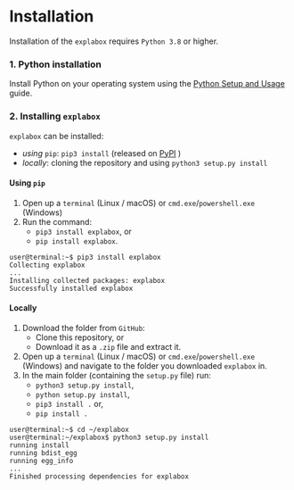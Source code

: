 # Installation
Installation of the `explabox` requires `Python 3.8` or higher.

### 1. Python installation
Install Python on your operating system using the [Python Setup and Usage](https://docs.python.org/3/using/index.html) guide.

### 2. Installing `explabox`
`explabox` can be installed:

* _using_ `pip`: `pip3 install` (released on [PyPI](https://pypi.org/project/explabox) )
* _locally_: cloning the repository and using `python3 setup.py install`

#### Using `pip`
1. Open up a `terminal` (Linux / macOS) or `cmd.exe`/`powershell.exe` (Windows)
2. Run the command:
    - `pip3 install explabox`, or
    - `pip install explabox`.

```console
user@terminal:~$ pip3 install explabox
Collecting explabox
...
Installing collected packages: explabox
Successfully installed explabox
```

#### Locally
1. Download the folder from `GitHub`:
    - Clone this repository, or
    - Download it as a `.zip` file and extract it.
2. Open up a `terminal` (Linux / macOS) or `cmd.exe`/`powershell.exe` (Windows) and navigate to the folder you downloaded `explabox` in.
3. In the main folder (containing the `setup.py` file) run:
    - `python3 setup.py install`,
    - `python setup.py install`,
    - `pip3 install .` or,
    - `pip install .`

```console
user@terminal:~$ cd ~/explabox
user@terminal:~/explabox$ python3 setup.py install
running install
running bdist_egg
running egg_info
...
Finished processing dependencies for explabox
```
